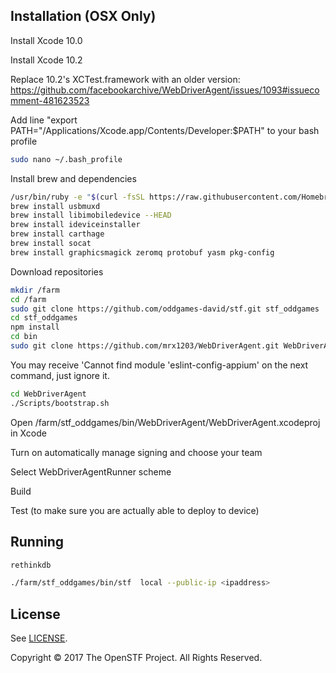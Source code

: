 ## Installation (OSX Only)

Install Xcode 10.0

Install Xcode 10.2

Replace 10.2's XCTest.framework with an older version: https://github.com/facebookarchive/WebDriverAgent/issues/1093#issuecomment-481623523

Add line "export PATH="/Applications/Xcode.app/Contents/Developer:$PATH" to your bash profile
```bash
sudo nano ~/.bash_profile
```

Install brew and dependencies
```bash
/usr/bin/ruby -e "$(curl -fsSL https://raw.githubusercontent.com/Homebrew/install/master/install)"
brew install usbmuxd
brew install libimobiledevice --HEAD
brew install ideviceinstaller
brew install carthage
brew install socat
brew install graphicsmagick zeromq protobuf yasm pkg-config
```

Download repositories
```bash
mkdir /farm
cd /farm
sudo git clone https://github.com/oddgames-david/stf.git stf_oddgames
cd stf_oddgames
npm install
cd bin
sudo git clone https://github.com/mrx1203/WebDriverAgent.git WebDriverAgent
```

You may receive 'Cannot find module 'eslint-config-appium' on the next command, just ignore it.

```bash
cd WebDriverAgent
./Scripts/bootstrap.sh
```

Open /farm/stf_oddgames/bin/WebDriverAgent/WebDriverAgent.xcodeproj in Xcode


Turn on automatically manage signing and choose your team

Select WebDriverAgentRunner scheme

Build

Test (to make sure you are actually able to deploy to device)


## Running

```bash
rethinkdb
```

```bash
./farm/stf_oddgames/bin/stf  local --public-ip <ipaddress>
```

## License

See [LICENSE](LICENSE).

Copyright © 2017 The OpenSTF Project. All Rights Reserved.

[contact-link]: mailto:contact@openstf.io
